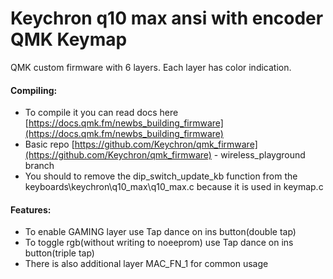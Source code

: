 # Keychron q10 max ansi with encoder QMK Keymap

QMK custom firmware with 6 layers. Each layer has color indication.

#### Compiling:
- To compile it you can read docs here [https://docs.qmk.fm/newbs_building_firmware](https://docs.qmk.fm/newbs_building_firmware)
- Basic repo [https://github.com/Keychron/qmk_firmware](https://github.com/Keychron/qmk_firmware) - wireless_playground branch
- You should to remove the dip_switch_update_kb function from the keyboards\keychron\q10_max\q10_max.c because it is used in keymap.c

#### Features:
- To enable GAMING layer use Tap dance on ins button(double tap)
- To toggle rgb(without writing to noeeprom) use Tap dance on ins button(triple tap)
- There is also additional layer MAC_FN_1 for common usage